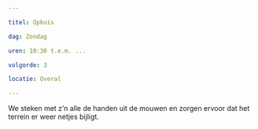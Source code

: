 ```yaml
---

titel: Opkuis

dag: Zondag

uren: 10:30 t.e.m. ...

volgorde: 3

locatie: Overal

---
```


We steken met z’n alle de handen uit de mouwen en zorgen ervoor dat het terrein er weer netjes bijligt.
